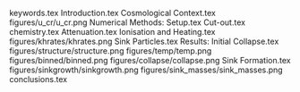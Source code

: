 keywords.tex
Introduction.tex
Cosmological Context.tex
figures/u_cr/u_cr.png
Numerical Methods: Setup.tex
Cut-out.tex
chemistry.tex
Attenuation.tex
Ionisation and Heating.tex
figures/khrates/khrates.png
Sink Particles.tex
Results: Initial Collapse.tex
figures/structure/structure.png
figures/temp/temp.png
figures/binned/binned.png
figures/collapse/collapse.png
Sink Formation.tex
figures/sinkgrowth/sinkgrowth.png
figures/sink_masses/sink_masses.png
conclusions.tex
